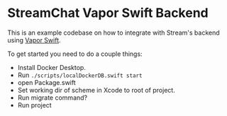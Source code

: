 # StreamChat Vapor Swift Backend

This is an example codebase on how to integrate with Stream's backend using [Vapor Swift](https://vapor.codes).

To get started you need to do a couple things:

- Install Docker Desktop.
- Run `./scripts/localDockerDB.swift start`
- open Package.swift
- Set working dir of scheme in Xcode to root of project.
- Run migrate command?
- Run project

